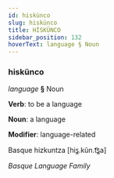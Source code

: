 ```yaml
---
id: hiskünco
slug: hiskünco
title: HİSKÜNCO
sidebar_position: 132
hoverText: language § Noun
---
```


### hiskünco

*language* **§** Noun

**Verb**: to be a language

**Noun**: a language

**Modifier**: language-related

Basque hizkuntza [his̻.kũn.t͡s̻a]

*Basque Language Family*